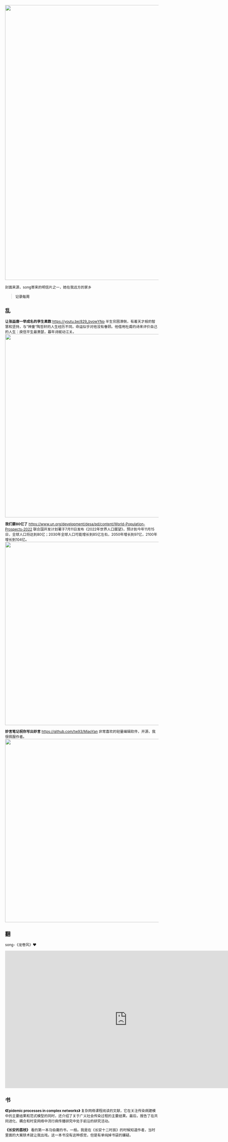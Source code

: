 <img src=https://tva1.sinaimg.cn/large/008vxvgGgy1h84v15rfp2j30u013q46a.jpg width=900/>

<small>封面来源，song寄来的明信片之一，她在我远方的家乡

>**记录每周**

## 乱

**让张益唐一举成名的孪生素数**
<https://youtu.be/829_bvowYNo>
半生穷困潦倒，有着天才般的智慧和坚持，与”神童“陶哲轩的人生经历不同，命运似乎对他没有眷顾。他借用杜甫的诗来评价自己的人生：庾信平生最萧瑟，暮年诗赋动江关。
<img src=https://tva1.sinaimg.cn/large/008vxvgGgy1h84wyu1b5sj30u00mht9w.jpg width=600/>

**我们要80亿了**
<https://www.un.org/development/desa/pd/content/World-Population-Prospects-2022>
联合国开发计划署于7月11日发布《2022年世界人口展望》，预计到今年11月15日，全球人口将达到80亿；2030年全球人口可能增长到85亿左右，2050年增长到97亿，2100年增长到104亿。
<img src=https://tva1.sinaimg.cn/large/008vxvgGgy1h84wx80a4kj30e10ibq3v.jpg width=600/>

**妙言笔记祝你写出妙言**
<https://github.com/tw93/MiaoYan>
非常喜欢的轻量编辑软件，开源，我很佩服作者。
<img src=https://tva1.sinaimg.cn/large/008vxvgGgy1h84wvz5zqqj30u00uh43h.jpg width=600/>

## 翻
song-《龙卷风》❤️
<iframe 
    src="https://www.bilibili.com/video/BV1fW4y1s73x/?share_source=copy_web&vd_source=6e7d142f1a7d6082bb794b2675340c56"
    width="800" 
    height="450" 
    frameborder="0" 
    allowfullscreen>
</iframe>


## 书
**《Epidemic processes in complex networks》**
复杂网络课程阅读的文献，它在关注传染病建模中的主要结果和范式模型的同时，还介绍了关于广义社会传染过程的主要结果。最后，报告了在共同进化、耦合和时变网络中流行病传播研究中处于前沿的研究活动。

**《长安的荔枝》**
看的第一本马伯庸的书，一般。我是在《长安十二时辰》的时候知道作者，当时里面的大案牍术就让我出戏。这一本书没有这种感觉，但是有单纯掉书袋的嫌疑。


